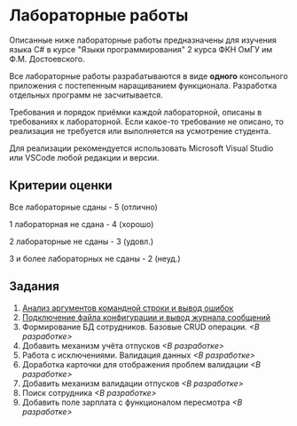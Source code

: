 # Лабораторные работы

Описанные ниже лабораторные работы предназначены для изучения языка C# в курсе "Языки программирования" 2 курса ФКН ОмГУ им Ф.М. Достоевского.

Все лабораторные работы разрабатываются в виде <b>одного</b> консольного приложения с постепенным наращиванием функционала. Разработка отдельных программ не засчитывается.

Требования и порядок приёмки каждой лабораторной, описаны в требованиях к лабораторной. Если какое-то требование не описано, то реализация не требуется или выполняется на усмотрение студента.

Для реализации рекомендуется использовать Microsoft Visual Studio или VSCode любой редакции и версии.

## Критерии оценки

Все лабораторные сданы - 5 (отлично)

1 лабораторная не сдана - 4 (хорошо)

2 лабораторные не сданы - 3 (удовл.)

3 и более лабораторных не сданы - 2 (неуд.)

## Задания

1. [Анализ аргументов командной строки и вывод ошибок](./Labs/Lab01.md)
2. [Подключение файла конфигурации и вывод журнала сообщений](./Labs/Lab02.md)
3. Формирование БД сотрудников. Базовые CRUD операции. *<В разработке>*
4. Добавить механизм учёта отпусков *<В разработке>*
5. Работа с исключениями. Валидация данных *<В разработке>*
6. Доработка карточки для отображения проблем валидации *<В разработке>*
7. Добавить механизм валидации отпусков *<В разработке>*
8. Поиск сотрудника *<В разработке>*
9. Добавить поле зарплата с функционалом пересмотра *<В разработке>*
